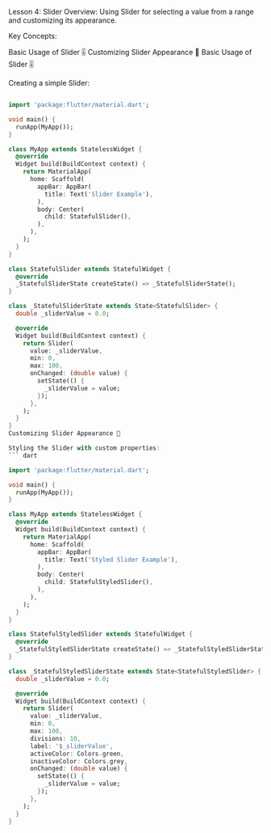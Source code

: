 Lesson 4: Slider
Overview: Using Slider for selecting a value from a range and customizing its appearance.

Key Concepts:

Basic Usage of Slider 🎚️
Customizing Slider Appearance 🎨
Basic Usage of Slider 🎚️

Creating a simple Slider:
``` dart

import 'package:flutter/material.dart';

void main() {
  runApp(MyApp());
}

class MyApp extends StatelessWidget {
  @override
  Widget build(BuildContext context) {
    return MaterialApp(
      home: Scaffold(
        appBar: AppBar(
          title: Text('Slider Example'),
        ),
        body: Center(
          child: StatefulSlider(),
        ),
      ),
    );
  }
}

class StatefulSlider extends StatefulWidget {
  @override
  _StatefulSliderState createState() => _StatefulSliderState();
}

class _StatefulSliderState extends State<StatefulSlider> {
  double _sliderValue = 0.0;

  @override
  Widget build(BuildContext context) {
    return Slider(
      value: _sliderValue,
      min: 0,
      max: 100,
      onChanged: (double value) {
        setState(() {
          _sliderValue = value;
        });
      },
    );
  }
}
Customizing Slider Appearance 🎨

Styling the Slider with custom properties:
``` dart

import 'package:flutter/material.dart';

void main() {
  runApp(MyApp());
}

class MyApp extends StatelessWidget {
  @override
  Widget build(BuildContext context) {
    return MaterialApp(
      home: Scaffold(
        appBar: AppBar(
          title: Text('Styled Slider Example'),
        ),
        body: Center(
          child: StatefulStyledSlider(),
        ),
      ),
    );
  }
}

class StatefulStyledSlider extends StatefulWidget {
  @override
  _StatefulStyledSliderState createState() => _StatefulStyledSliderState();
}

class _StatefulStyledSliderState extends State<StatefulStyledSlider> {
  double _sliderValue = 0.0;

  @override
  Widget build(BuildContext context) {
    return Slider(
      value: _sliderValue,
      min: 0,
      max: 100,
      divisions: 10,
      label: '$_sliderValue',
      activeColor: Colors.green,
      inactiveColor: Colors.grey,
      onChanged: (double value) {
        setState(() {
          _sliderValue = value;
        });
      },
    );
  }
}